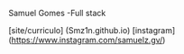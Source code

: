 Samuel Gomes
-Full stack

[site/curriculo] (Smz1n.github.io)
[instagram] (https://www.instagram.com/samuelz.gv/)
